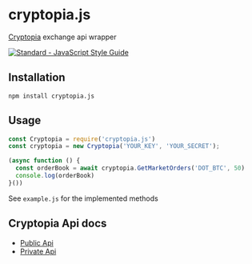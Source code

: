# cryptopia.js

[Cryptopia](https://www.cryptopia.co.nz/Exchange/) exchange api wrapper

[![Standard - JavaScript Style Guide](https://img.shields.io/badge/code%20style-standard-brightgreen.svg)](http://standardjs.com/)

## Installation

    npm install cryptopia.js

## Usage

```js
const Cryptopia = require('cryptopia.js')
const cryptopia = new Cryptopia('YOUR_KEY', 'YOUR_SECRET');

(async function () {
  const orderBook = await cryptopia.GetMarketOrders('DOT_BTC', 50)
  console.log(orderBook)
}())
```

See  `example.js` for the implemented methods

## Cryptopia Api docs
- [Public Api](https://www.cryptopia.co.nz/Forum/Thread/255)
- [Private Api](https://www.cryptopia.co.nz/Forum/Thread/256)
